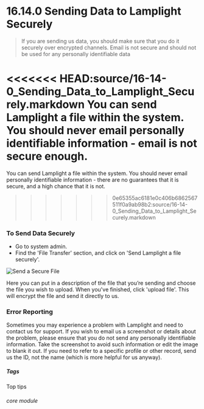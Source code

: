 # 16.14.0 <i class="fas fa-exchange-alt"></i> Sending Data to Lamplight Securely

> If you are sending us data, you should make sure that you do it securely over encrypted channels.  Email is not secure and should not be used for any personally identifiable data



<<<<<<< HEAD:source/16-14-0_Sending_Data_to_Lamplight_Securely.markdown
You can send Lamplight a file within the system. You should never email personally identifiable information - email is not secure enough.
=======
You can send Lamplight a file within the system. You should never email personally identifiable information - there are no guarantees that it is secure, and a high chance that it is not. 
>>>>>>> 0e65355ac6181e0c406b6862567511f0a9ab98b2:source/16-14-0_Sending_Data_to_Lamplight_Securely.markdown

### To Send Data Securely

- Go to system admin.
- Find the 'File Transfer' section, and click on 'Send Lamplight a file securely'.

![Send a Secure File](16.14.0a.png)

Here you can put in a description of the file that you’re sending and choose the file you wish to upload.  When you've finished, click 'upload file'. This will encrypt the file and send it directly to us. 

### Error Reporting

Sometimes you may experience a problem with Lamplight and need to contact us for support. If you wish to email us a screenshot or details about the problem, please ensure that you do not send any personally identifiable information. Take the screenshot to avoid such information or edit the image to blank it out. If you need to refer to a specific profile or other record, send us the ID, not the name (which is more helpful for us anyway).


##### Tags
Top tips

###### core module
